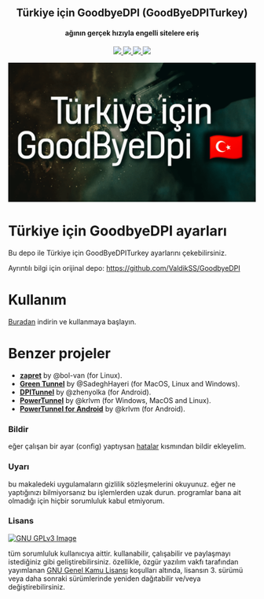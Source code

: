 <h2 align="center"><b>Türkiye için GoodbyeDPI (GoodByeDPITurkey)</b>
</h2>
<h4 align="center">ağının gerçek hızıyla engelli sitelere eriş</h4>
<p align="center">
<a href="https://www.gnu.org/licenses/gpl-3.0" alt="License: GPLv3">
<img src="https://img.shields.io/github/license/HuzunluArtemis/GoodByeDPITurkey.svg">
</a>
<a href="https://www.google.com/search?&q=GoodByeDPI+Turkey+HuzunluArtemis" alt="GoodByeDPITurkey HuzunluArtemis Türkiye">
<img src="https://img.shields.io/badge/GoodByeDPITurkey-t%C3%BCrkiye-critical">
</a>
<a href="https://github.com/HuzunluArtemis/GoodByeDPITurkey/issues" alt="Hatalar">
<img src="https://img.shields.io/github/issues/HuzunluArtemis/goodbyedpi">
</a>
<a href="https://github.com/HuzunluArtemis/GoodByeDPITurkey" alt="Görüntülenme Sayısı">
<img src="https://visitor-badge.laobi.icu/badge?page_id=HuzunluArtemis.GoodByeDPITurkey">
</a>
<p align="center">
<a href="https://github.com/HuzunluArtemis/GoodByeDPITurkey">
<img title="GoodByeDPITurkey HuzunluArtemis Türkiye" src="./GoodByeDPITurkey-HuzunluArtemis-logo.png">
</a> 

# Türkiye için GoodbyeDPI ayarları

Bu depo ile Türkiye için GoodByeDPITurkey ayarlarını çekebilirsiniz.

Ayrıntılı bilgi için orijinal depo: https://github.com/ValdikSS/GoodbyeDPI

# Kullanım

[Buradan](https://github.com/HuzunluArtemis/GoodByeDPITurkey/archive/main.zip) indirin ve kullanmaya başlayın.

# Benzer projeler

- **[zapret](https://github.com/bol-van/zapret)** by @bol-van (for Linux).
- **[Green Tunnel](https://github.com/SadeghHayeri/GreenTunnel)** by @SadeghHayeri (for MacOS, Linux and Windows).
- **[DPITunnel](https://github.com/zhenyolka/DPITunnel)** by @zhenyolka (for Android).
- **[PowerTunnel](https://github.com/krlvm/PowerTunnel)** by @krlvm (for Windows, MacOS and Linux).
- **[PowerTunnel for Android](https://github.com/krlvm/PowerTunnel-Android)** by @krlvm (for Android).

### Bildir

eğer çalışan bir ayar (config) yaptıysan [hatalar](https://github.com/HuzunluArtemis/GoodByeDPITurkey/issues) kısmından bildir ekleyelim.

### Uyarı

bu makaledeki uygulamaların gizlilik sözleşmelerini okuyunuz. eğer ne yaptığınızı bilmiyorsanız bu işlemlerden uzak durun. programlar bana ait olmadığı için hiçbir sorumluluk kabul etmiyorum.

### Lisans

[![GNU GPLv3 Image](https://www.gnu.org/graphics/gplv3-127x51.png)](http://www.gnu.org/licenses/gpl-3.0.en.html)  

tüm sorumluluk kullanıcıya aittir. kullanabilir, çalışabilir ve paylaşmayı istediğiniz gibi geliştirebilirsiniz. özellikle, özgür yazılım vakfı tarafından yayımlanan [GNU Genel Kamu Lisansı](https://www.gnu.org/licenses/gpl.html) koşulları altında, lisansın 3. sürümü veya daha sonraki sürümlerinde yeniden dağıtabilir ve/veya değiştirebilirsiniz.
